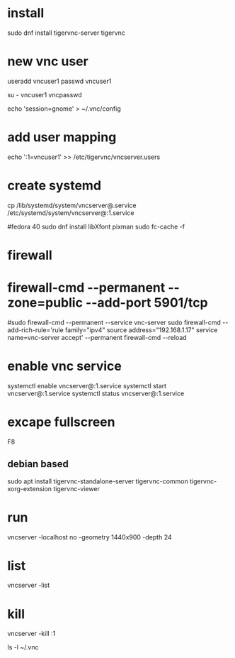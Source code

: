 # install
sudo dnf install tigervnc-server tigervnc

# new vnc user
useradd vncuser1
passwd vncuser1

su - vncuser1
vncpasswd

echo 'session=gnome' > ~/.vnc/config

# add user mapping
echo ':1=vncuser1' >> /etc/tigervnc/vncserver.users

# create systemd
cp /lib/systemd/system/vncserver@.service /etc/systemd/system/vncserver@:1.service


#fedora 40
sudo dnf install libXfont pixman
sudo fc-cache -f

# firewall
# firewall-cmd --permanent --zone=public --add-port 5901/tcp
#sudo firewall-cmd --permanent --service vnc-server 
sudo firewall-cmd --add-rich-rule='rule family="ipv4" source address="192.168.1.17" service name=vnc-server accept' --permanent
firewall-cmd  --reload



# enable vnc service
systemctl enable vncserver@:1.service
systemctl start vncserver@:1.service
systemctl status vncserver@\:1.service


# excape fullscreen
F8

## debian based
sudo apt install tigervnc-standalone-server tigervnc-common tigervnc-xorg-extension tigervnc-viewer


# run
vncserver -localhost no -geometry 1440x900 -depth 24

# list
vncserver -list

# kill
vncserver -kill :1

ls -l ~/.vnc 

